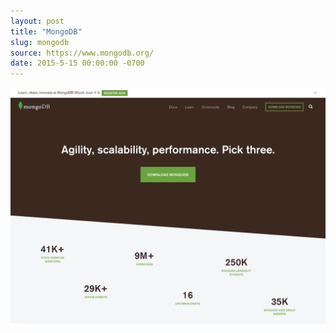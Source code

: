 ```yaml
---
layout: post
title: "MongoDB"
slug: mongodb
source: https://www.mongodb.org/
date: 2015-5-15 00:00:00 -0700
---
```


<img src="/assets/img/screenshots/mongodb.jpg">
